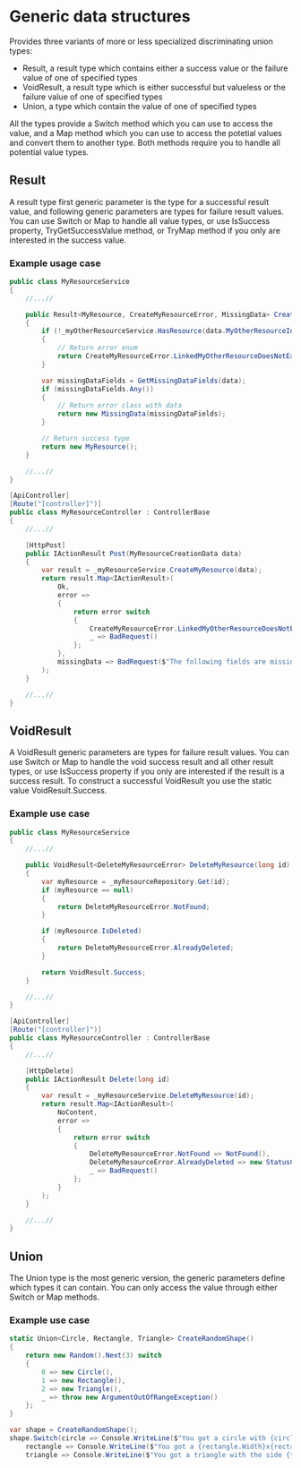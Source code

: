 # Generic data structures
Provides three variants of more or less specialized discriminating union types:
  - Result, a result type which contains either a success value or the failure value of one of specified types
  - VoidResult, a result type which is either successful but valueless or the failure value of one of specified types
  - Union, a type which contain the value of one of specified types

All the types provide a Switch method which you can use to access the value, and a Map method which you can use to access the potetial values and convert them to another type. Both methods require you to handle all potential value types.

## Result
A result type first generic parameter is the type for a successful result value, and following generic parameters are types for failure result values. You can use Switch or Map to handle all value types, or use IsSuccess property, TryGetSuccessValue method, or TryMap method if you only are interested in the success value.

### Example usage case
```csharp
public class MyResourceService
{
    //...//

    public Result<MyResource, CreateMyResourceError, MissingData> CreateMyResource(MyResourceCreationData data)
    {
        if (!_myOtherResourceService.HasResource(data.MyOtherResourceId))
        {
            // Return error enum
            return CreateMyResourceError.LinkedMyOtherResourceDoesNotExist;
        }

        var missingDataFields = GetMissingDataFields(data);
        if (missingDataFields.Any())
        {
            // Return error class with data
            return new MissingData(missingDataFields);
        }

        // Return success type
        return new MyResource();
    }

    //...//
}

[ApiController]
[Route("[controller]")]
public class MyResourceController : ControllerBase
{
    //...//

    [HttpPost]
    public IActionResult Post(MyResourceCreationData data)
    {
        var result = _myResourceService.CreateMyResource(data);
        return result.Map<IActionResult>(
            Ok,
            error =>
            {
                return error switch
                {
                    CreateMyResourceError.LinkedMyOtherResourceDoesNotExist => BadRequest("Couldn't find linked resource MyOtherResource"),
                    _ => BadRequest()
                };
            },
            missingData => BadRequest($"The following fields are missing: {string.Join(", ", missingData)}")
        );
    }

    //...//
}
```

## VoidResult
A VoidResult generic parameters are types for failure result values. You can use Switch or Map to handle the void success result and all other result types, or use IsSuccess property if you only are interested if the result is a success result. To construct a successful VoidResult you use the static value VoidResult.Success.

### Example use case
```csharp
public class MyResourceService
{   
    //...//

    public VoidResult<DeleteMyResourceError> DeleteMyResource(long id)
    {
        var myResource = _myResourceRepository.Get(id);
        if (myResource == null)
        {
            return DeleteMyResourceError.NotFound;
        }

        if (myResource.IsDeleted)
        {
            return DeleteMyResourceError.AlreadyDeleted;
        }

        return VoidResult.Success;
    }

    //...//
}

[ApiController]
[Route("[controller]")]
public class MyResourceController : ControllerBase
{    
    //...//

    [HttpDelete]
    public IActionResult Delete(long id)
    {
        var result = _myResourceService.DeleteMyResource(id);
        return result.Map<IActionResult>(
            NoContent,
            error =>
            {
                return error switch
                {
                    DeleteMyResourceError.NotFound => NotFound(),
                    DeleteMyResourceError.AlreadyDeleted => new StatusCodeResult(410),
                    _ => BadRequest()
                };
            }
        );
    }

    //...//
}
```

## Union
The Union type is the most generic version, the generic parameters define which types it can contain. You can only access the value through either Switch or Map methods.

### Example use case
```csharp
static Union<Circle, Rectangle, Triangle> CreateRandomShape()
{
    return new Random().Next(3) switch
    {
        0 => new Circle(),
        1 => new Rectangle(),
        2 => new Triangle(),
        _ => throw new ArgumentOutOfRangeException()
    };
}

var shape = CreateRandomShape();
shape.Switch(circle => Console.WriteLine($"You got a circle with {circle.Diameter} in diameter!"),
    rectangle => Console.WriteLine($"You got a {rectangle.Width}x{rectangle.Height} rectangle!"),
    triangle => Console.WriteLine($"You got a triangle with the side {triangle.Length}!"));
```
